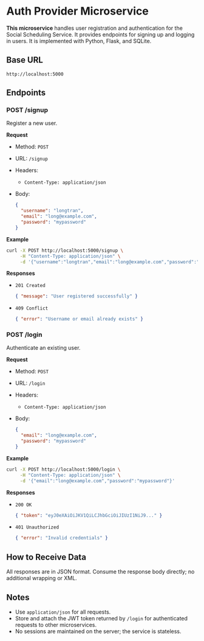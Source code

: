 # **Auth Provider Microservice**

**This microservice** handles user registration and authentication for the Social Scheduling Service. It provides endpoints for signing up and logging in users. It is implemented with Python, Flask, and SQLite.

## Base URL

```
http://localhost:5000
```

## Endpoints

### POST /signup

Register a new user.

**Request**

* Method: `POST`
* URL: `/signup`
* Headers:

  * `Content-Type: application/json`
* Body:

  ```json
  {
    "username": "longtran",
    "email": "long@example.com",
    "password": "mypassword"
  }
  ```

**Example**

```bash
curl -X POST http://localhost:5000/signup \
     -H "Content-Type: application/json" \
     -d '{"username":"longtran","email":"long@example.com","password":"mypassword"}'
```

**Responses**

* `201 Created`

  ```json
  { "message": "User registered successfully" }
  ```
* `409 Conflict`

  ```json
  { "error": "Username or email already exists" }
  ```

### POST /login

Authenticate an existing user.

**Request**

* Method: `POST`
* URL: `/login`
* Headers:

  * `Content-Type: application/json`
* Body:

  ```json
  {
    "email": "long@example.com",
    "password": "mypassword"
  }
  ```

**Example**

```bash
curl -X POST http://localhost:5000/login \
     -H "Content-Type: application/json" \
     -d '{"email":"long@example.com","password":"mypassword"}'
```

**Responses**

* `200 OK`

  ```json
  { "token": "eyJ0eXAiOiJKV1QiLCJhbGciOiJIUzI1NiJ9..." }
  ```
* `401 Unauthorized`

  ```json
  { "error": "Invalid credentials" }
  ```

## How to Receive Data

All responses are in JSON format. Consume the response body directly; no additional wrapping or XML.

## Notes

* Use `application/json` for all requests.
* Store and attach the JWT token returned by `/login` for authenticated requests to other microservices.
* No sessions are maintained on the server; the service is stateless.
